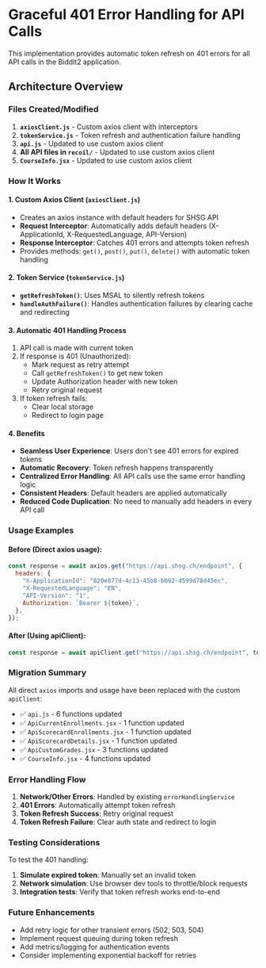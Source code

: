 # Graceful 401 Error Handling for API Calls

This implementation provides automatic token refresh on 401 errors for all API calls in the Biddit2 application.

## Architecture Overview

### Files Created/Modified

1. **`axiosClient.js`** - Custom axios client with interceptors
2. **`tokenService.js`** - Token refresh and authentication failure handling
3. **`api.js`** - Updated to use custom axios client
4. **All API files in `recoil/`** - Updated to use custom axios client
5. **`CourseInfo.jsx`** - Updated to use custom axios client

### How It Works

#### 1. Custom Axios Client (`axiosClient.js`)

- Creates an axios instance with default headers for SHSG API
- **Request Interceptor**: Automatically adds default headers (X-ApplicationId, X-RequestedLanguage, API-Version)
- **Response Interceptor**: Catches 401 errors and attempts token refresh
- Provides methods: `get()`, `post()`, `put()`, `delete()` with automatic token handling

#### 2. Token Service (`tokenService.js`)

- **`getRefreshToken()`**: Uses MSAL to silently refresh tokens
- **`handleAuthFailure()`**: Handles authentication failures by clearing cache and redirecting

#### 3. Automatic 401 Handling Process

1. API call is made with current token
2. If response is 401 (Unauthorized):
   - Mark request as retry attempt
   - Call `getRefreshToken()` to get new token
   - Update Authorization header with new token
   - Retry original request
3. If token refresh fails:
   - Clear local storage
   - Redirect to login page

#### 4. Benefits

- **Seamless User Experience**: Users don't see 401 errors for expired tokens
- **Automatic Recovery**: Token refresh happens transparently
- **Centralized Error Handling**: All API calls use the same error handling logic
- **Consistent Headers**: Default headers are applied automatically
- **Reduced Code Duplication**: No need to manually add headers in every API call

### Usage Examples

#### Before (Direct axios usage):

```javascript
const response = await axios.get("https://api.shsg.ch/endpoint", {
  headers: {
    "X-ApplicationId": "820e077d-4c13-45b8-b092-4599d78d45ec",
    "X-RequestedLanguage": "EN",
    "API-Version": "1",
    Authorization: `Bearer ${token}`,
  },
});
```

#### After (Using apiClient):

```javascript
const response = await apiClient.get("https://api.shsg.ch/endpoint", token);
```

### Migration Summary

All direct `axios` imports and usage have been replaced with the custom `apiClient`:

- ✅ `api.js` - 6 functions updated
- ✅ `ApiCurrentEnrollments.jsx` - 1 function updated
- ✅ `ApiScorecardEnrollments.jsx` - 1 function updated
- ✅ `ApiScorecardDetails.jsx` - 1 function updated
- ✅ `ApiCustomGrades.jsx` - 3 functions updated
- ✅ `CourseInfo.jsx` - 4 functions updated

### Error Handling Flow

1. **Network/Other Errors**: Handled by existing `errorHandlingService`
2. **401 Errors**: Automatically attempt token refresh
3. **Token Refresh Success**: Retry original request
4. **Token Refresh Failure**: Clear auth state and redirect to login

### Testing Considerations

To test the 401 handling:

1. **Simulate expired token**: Manually set an invalid token
2. **Network simulation**: Use browser dev tools to throttle/block requests
3. **Integration tests**: Verify that token refresh works end-to-end

### Future Enhancements

- Add retry logic for other transient errors (502, 503, 504)
- Implement request queuing during token refresh
- Add metrics/logging for authentication events
- Consider implementing exponential backoff for retries
